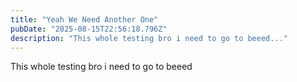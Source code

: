 ```yaml
---
title: "Yeah We Need Another One"
pubDate: "2025-08-15T22:56:18.796Z"
description: "This whole testing bro i need to go to beeed..."
---
```


This whole testing bro i need to go to beeed